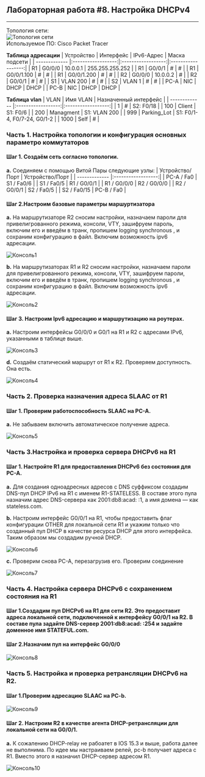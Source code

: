 ## Лабораторная работа #8. Настройка DHCPv4
------

Топология сети:  
![Топология сети](https://github.com/Okatsladz/otus-NE-homework/blob/main/Labs/lab8/Images/Topology.png)  
Используемое ПО: Cisco Packet Tracer 

**Таблица адресации**
| Устройство | Интерфейс  | IPv6-Адрес | Маска подсети |
| ------------- |:------------------:|:------------------:|:------------------:|
| R1     | G0/0/0 | 10.0.0.1 | 255.255.255.252 | 
| R1    | G0/0/1 | # | #  | 
| R1    | G0/0/1.100 |  # | #  | 
| R1    | G0/0/1.200 |  # | #  | 
| R2    | G0/0/0 |  10.0.0.2 | #  | 
| R2     | G0/0/1 | # | # | 
| S1     | VLAN 200 | # | # | 
| S2     | VLAN 1 | # | # | 
| PC-A    | NIC |  DHCP  | DHCP  | 
| PC-B     | NIC |   DHCP  | DHCP  | 

**Таблица vlan**
| VLAN | Имя VLAN  | Назначенный интерфейс |
| ------------- |:------------------:|:------------------:| 
| 1     | # | S2: F0/18 | 
| 100    | Client |  S1: F0/6   | 
| 200    | Managment | S1: VLAN 200    | 
| 999     | Parking_Lot | S1: F0/1-4, F0/7-24, G0/1-2 | 
| 1000   | Self |  #  | 



### Часть 1. Настройка топологии и конфигурация основных параметро коммутаторов

#### Шаг 1. Создаём сеть согласно топологии.  
**a.**	Соединяем с помощью Витой Пары следующие узлы:
| Устройство/Порт | Устройство/Порт | 
| ------------- |:------------------:| 
| PC-A / Fa0     | S1 / Fa0/6    |
| S1 / Fa0/5     | R1 / G0/0/1   | 
| R1 / G0/0/0    | R2 / G0/0/0   | 
| R2 / G0/0/1    | S2 / Fa0/5    | 
| S2 / Fa0/15     | PC-B / Fa0     |    


#### Шаг 2.Настроим базовые параметры маршуртизатора
**a.**  На маршрутизаторе R2 cносим настройки, назначаем пароли для привелигрованного режима, консоли, VTY, зашифруем пароль, включим его и введём в транк,  пропишем logging synchronous , и сохраним конфигурацию в файл. Включим возможность ipv6 адресации.

![Консоль1](https://github.com/Okatsladz/otus-NE-homework/blob/main/Labs/lab8/Images/console1.png) 

**b.**  На маршрутизаторах R1 и R2 cносим настройки, назначаем пароли для привелигрованного режима, консоли, VTY, зашифруем пароли, включим его и введём в транк,  пропишем logging synchronous , и сохраним конфигурацию в файл. Включим возможность ipv6 адресации.

![Консоль2](https://github.com/Okatsladz/otus-NE-homework/blob/main/Labs/lab8/Images/console2.png) 

#### Шаг 3. Настроим Ipv6 адресацию и маршрутизацию на роутерах. 

**a.** 	Настроим интерфейсы G0/0/0 и G0/1 на R1 и R2 с адресами IPv6, указанными в таблице выше.

![Консоль3](https://github.com/Okatsladz/otus-NE-homework/blob/main/Labs/lab8/Images/console3.png) 

**d.**  Создаём статический маршрут от R1 к R2. Проверяем доступность. Она есть.

![Консоль4](https://github.com/Okatsladz/otus-NE-homework/blob/main/Labs/lab8/Images/console4.png)  

### Часть 2. Проверка назначения адреса SLAAC от R1

#### Шаг 1. Проверим работоспособность SLAAC на PC-A.

**a.** 	Не забываем включить автоматическое получение адреса.

![Консоль5](https://github.com/Okatsladz/otus-NE-homework/blob/main/Labs/lab8/Images/console5.png)  

### Часть 3.Настройка и проверка сервера DHCPv6 на R1

#### Шаг 1. Настройте R1 для предоставления DHCPv6 без состояния для PC-A.

**a.**  Для создания одноадресных адресов с DNS суффиксом создадим DNS-пул DHCP IPv6 на R1 с именем R1-STATELESS. В составе этого пула назначим адрес DNS-сервера как 2001:db8:acad: :1, а имя домена — как stateless.com.

**b.** Настроим интерфейс G0/0/1 на R1, чтобы предоставить флаг конфигурации OTHER для локальной сети R1 и укажим только что созданный пул DHCP в качестве ресурса DHCP для этого интерфейса. Таким образом мы создадим ручной DHCP.

![Консоль6](https://github.com/Okatsladz/otus-NE-homework/blob/main/Labs/lab8/Images/console6.png)  

**c.** Проверим снова PC-A, перезагрузив его. Проверим соединение

![Консоль7](https://github.com/Okatsladz/otus-NE-homework/blob/main/Labs/lab8/Images/console7.png)  


### Часть 4. Настройка сервера DHCPv6 с сохранением состояния на R1

#### Шаг 1.Создадим пул DHCPv6 на R1 для сети R2. Это предоставит адреса локальной сети, подключенной к интерфейсу G0/0/1 на R2. В составе пула задайте DNS-сервер 2001:db8:acad: :254 и задайте доменное имя STATEFUL.com.

#### Шаг 2.Назначим пул на интерфейс G0/0/0

![Консоль8](https://github.com/Okatsladz/otus-NE-homework/blob/main/Labs/lab8/Images/console8.png)  

### Часть 5. Настройка и проверка ретрансляции DHCPv6 на R2.

#### Шаг 1.Проверим адресацию SLAAC на PC-b.

![Консоль9](https://github.com/Okatsladz/otus-NE-homework/blob/main/Labs/lab8/Images/console9.png)  


#### Шаг 2. Настроим R2 в качестве агента DHCP-ретрансляции для локальной сети на G0/0/1.

**a.** К сожалению DHCP-relay не рабоатет в IOS 15.3 и выше, работа далее не выполнима. По идее мы настраиваем релей, pc-b получает адреса с R1. Вместо этого я назначил DHCP-сервер адресом R1. 

![Консоль10](https://github.com/Okatsladz/otus-NE-homework/blob/main/Labs/lab8/Images/console10.png)  




